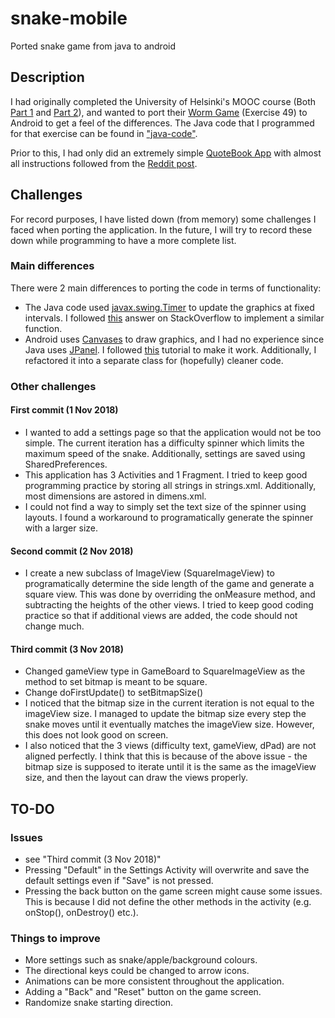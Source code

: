 # snake-mobile
Ported snake game from java to android

## Description
I had originally completed the University of Helsinki's MOOC course (Both [Part 1](http://moocfi.github.io/courses/2013/programming-part-1/) and [Part 2](http://moocfi.github.io/courses/2013/programming-part-2/)), and wanted to port their [Worm Game](https://materiaalit.github.io/2013-oo-programming/part2/week-12/) (Exercise 49) to Android to get a feel of the differences. The Java code that I programmed for that exercise can be found in ["java-code"](https://github.com/nasjcodes/snake-mobile/tree/master/java-code).

Prior to this, I had only did an extremely simple [QuoteBook App](https://github.com/nasjcodes/android-quotebook) with almost all instructions followed from the [Reddit post](https://www.reddit.com/r/Android/comments/2tpjep/the_new_step_by_step_guide_detailing_how_to_get/).

## Challenges
For record purposes, I have listed down (from memory) some challenges I faced when porting the application. In the future, I will try to record these down while programming to have a more complete list.

### Main differences
There were 2 main differences to porting the code in terms of functionality:
* The Java code used [javax.swing.Timer](https://docs.oracle.com/javase/7/docs/api/javax/swing/Timer.html) to update the graphics at fixed intervals. I followed [this](https://stackoverflow.com/questions/4597690/android-timer-how-to) answer on StackOverflow to implement a similar function.
* Android uses [Canvases](https://developer.android.com/reference/android/graphics/Canvas) to draw graphics, and I had no experience since Java uses [JPanel](https://docs.oracle.com/javase/7/docs/api/javax/swing/JPanel.html). I followed [this](https://google-developer-training.gitbooks.io/android-developer-advanced-course-practicals/content/unit-5-advanced-graphics-and-views/lesson-11-canvas/11-1a-p-create-a-simple-canvas/11-1a-p-create-a-simple-canvas.html) tutorial to make it work. Additionally, I refactored it into a separate class for (hopefully) cleaner code.

### Other challenges
#### First commit (1 Nov 2018)
* I wanted to add a settings page so that the application would not be too simple. The current iteration has a difficulty spinner which limits the maximum speed of the snake. Additionally, settings are saved using SharedPreferences.
* This application has 3 Activities and 1 Fragment. I tried to keep good programming practice by storing all strings in strings.xml. Additionally, most dimensions are astored in dimens.xml.
* I could not find a way to simply set the text size of the spinner using layouts. I found a workaround to programatically generate the spinner with a larger size.

#### Second commit (2 Nov 2018)
* I create a new subclass of ImageView (SquareImageView) to programatically determine the side length of the game and generate a square view. This was done by overriding the onMeasure method, and subtracting the heights of the other views. I tried to keep good coding practice so that if additional views are added, the code should not change much.

#### Third commit (3 Nov 2018)
* Changed gameView type in GameBoard to SquareImageView as the method to set bitmap is meant to be square.
* Change doFirstUpdate() to setBitmapSize()
* I noticed that the bitmap size in the current iteration is not equal to the imageView size. I managed to update the bitmap size every step the snake moves until it eventually matches the imageView size. However, this does not look good on screen.
* I also noticed that the 3 views (difficulty text, gameView, dPad) are not aligned perfectly. I think that this is because of the above issue - the bitmap size is supposed to iterate until it is the same as the imageView size, and then the layout can draw the views properly.

## TO-DO
### Issues
* see "Third commit (3 Nov 2018)"
* Pressing "Default" in the Settings Activity will overwrite and save the default settings even if "Save" is not pressed.
* Pressing the back button on the game screen might cause some issues. This is because I did not define the other methods in the activity (e.g. onStop(), onDestroy() etc.).

### Things to improve
* More settings such as snake/apple/background colours.
* The directional keys could be changed to arrow icons.
* Animations can be more consistent throughout the application.
* Adding a "Back" and "Reset" button on the game screen.
* Randomize snake starting direction.
